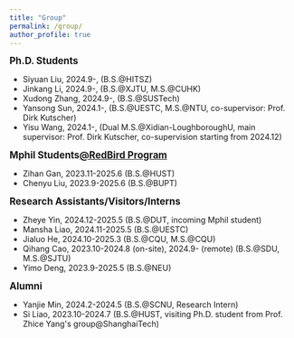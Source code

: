 ```yaml
---
title: "Group"
permalink: /group/
author_profile: true
---
```


<big>**Ph.D. Students**</big>

- Siyuan Liu, 2024.9-, (B.S.@HITSZ)
- Jinkang Li, 2024.9-, (B.S.@XJTU, M.S.@CUHK)
- Xudong Zhang, 2024.9-, (B.S.@SUSTech)
- Yansong Sun, 2024.1-, (B.S.@UESTC, M.S.@NTU, co-supervisor: Prof. Dirk Kutscher)
- Yisu Wang, 2024.1-, (Dual M.S.@Xidian-LoughboroughU, main supervisor: Prof. Dirk Kutscher, co-supervision starting from 2024.12)

<big>**Mphil Students[@RedBird Program](https://vptlo.hkust-gz.edu.cn/rbm/)**</big>

- Zihan Gan, 2023.11-2025.6 (B.S.@HUST)
- Chenyu Liu, 2023.9-2025.6 (B.S.@BUPT)

<big>**Research Assistants/Visitors/Interns**</big>

- Zheye Yin, 2024.12-2025.5 (B.S.@DUT, incoming Mphil student)
- Mansha Liao, 2024.11-2025.5 (B.S.@UESTC)
- Jialuo He, 2024.10-2025.3 (B.S.@CQU, M.S.@CQU)
- Qihang Cao, 2023.10-2024.8 (on-site), 2024.9- (remote) (B.S.@SDU, M.S.@SJTU)
- Yimo Deng, 2023.9-2025.5 (B.S.@NEU)

<big>**Alumni**</big>

- Yanjie Min, 2024.2-2024.5 (B.S.@SCNU, Research Intern)
- Si Liao, 2023.10-2024.7 (B.S.@HUST, visiting Ph.D. student from Prof. Zhice Yang's group@ShanghaiTech)

